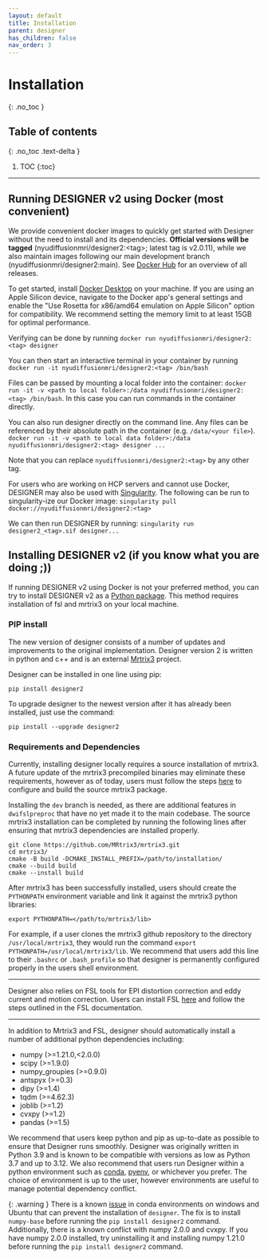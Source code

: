 ```yaml
---
layout: default
title: Installation
parent: designer
has_children: false
nav_order: 3
---
```


# Installation
{: .no_toc }

## Table of contents
{: .no_toc .text-delta }

1. TOC
{:toc}

---
## Running DESIGNER v2 using Docker (most convenient)

We provide convenient docker images to quickly get started with Designer without the need to install and its dependencies. <b>Official versions will be tagged</b> (nyudiffusionmri/designer2:\<tag\>; latest tag is v2.0.11), while we also maintain images following our main development branch (nyudiffusionmri/designer2:main). See [Docker Hub](https://hub.docker.com/repository/docker/nyudiffusionmri/designer2/tags?page=1&ordering=last_updated) for an overview of all releases.

To get started, install [Docker Desktop](https://www.docker.com/products/docker-desktop/) on your machine. If you are using an Apple Silicon device, navigate to the Docker app's general settings and enable the "Use Rosetta for x86/amd64 emulation on Apple Silicon" option for compatibility. We recommend setting the memory limit to at least 15GB for optimal performance.

Verifying can be done by running `docker run nyudiffusionmri/designer2:<tag> designer`

You can then start an interactive terminal in your container by running `docker run -it nyudiffusionmri/designer2:<tag> /bin/bash`

Files can be passed by mounting a local folder into the container: `docker run -it -v <path to local folder>:/data nyudiffusionmri/designer2:<tag> /bin/bash`. In this case you can run commands in the container directly.

 You can also run designer directly on the command line. Any files can be referenced by their absolute path in the container (e.g. `/data/<your file>`). 
`docker run -it -v <path to local data folder>:/data nyudiffusionmri/designer2:<tag> designer ...`

Note that you can replace `nyudiffusionmri/designer2:<tag>` by any other tag. 

For users who are working on HCP servers and cannot use Docker, DESIGNER may also be used with [Singularity](https://docs.sylabs.io/guides/2.6/user-guide/installation.html). The following can be run to singularity-ize our Docker image: `singularity pull docker://nyudiffusionmri/designer2:<tag>`

We can then run DESIGNER by running: `singularity run designer2_<tag>.sif designer...`


## Installing DESIGNER v2 (if you know what you are doing ;))

If running DESIGNER v2 using Docker is not your preferred method, you can try to install DESIGNER v2 as a [Python package](https://pypi.org/project/designer2/). This method requires installation of fsl and mrtrix3 on your local machine.

### PIP install

The new version of designer consists of a number of updates and improvements to the original implementation. Designer version 2 is written in python and c++ and is an external [Mrtrix3](https://www.mrtrix.org) project.

Designer can be installed in one line using pip: 
```
pip install designer2
```

To upgrade designer to the newest version after it has already been installed, just use the command:
```
pip install --upgrade designer2
```


### Requirements and Dependencies
Currently, installing designer locally requires a source installation of mrtrix3. A future update of the mrtrix3 precompiled binaries may eliminate these requirements, however as of today, users must follow the steps [here](https://mrtrix.readthedocs.io/en/latest/installation/build_from_source.html) to configure and build the source mrtrix3 package. 

Installing the `dev` branch is needed, as there are additional features in `dwifslpreproc` that have no yet made it to the main codebase. The source mrtrix3 installation can be completed by running the following lines after ensuring that mrtrix3 dependencies are installed properly.
```
git clone https://github.com/MRtrix3/mrtrix3.git
cd mrtrix3/
cmake -B build -DCMAKE_INSTALL_PREFIX=/path/to/installation/
cmake --build build
cmake --install build
```

After mrtrix3 has been successfully installed, users should create the `PYTHONPATH` environment variable and link it against the mrtrix3 python libraries:
```
export PYTHONPATH=</path/to/mrtrix3/lib>
```

For example, if a user clones the mrtrix3 github repository to the directory `/usr/local/mrtrix3`, they would run the command `export PYTHONPATH=/usr/local/mrtrix3/lib`. We recommend that users add this line to their `.bashrc` or `.bash_profile` so that designer is permanently configured properly in the users shell environment.

---

Designer also relies on FSL tools for EPI distortion correction and eddy current and motion correction. Users can install FSL [here](https://fsl.fmrib.ox.ac.uk/fsl/fslwiki/FslInstallation) and follow the steps outlined in the FSL documentation.

---

In addition to Mrtrix3 and FSL, designer should automatically install a number of additional python dependencies including:
- numpy (>=1.21.0,<2.0.0)
- scipy (>=1.9.0)
- numpy_groupies (>=0.9.0)
- antspyx (>=0.3)
- dipy (>=1.4)
- tqdm (>=4.62.3)
- joblib (>=1.2)
- cvxpy (>=1.2)
- pandas (>=1.5)

We recommend that users keep python and pip as up-to-date as possible to ensure that Designer runs smoothly. Designer was originally written in Python 3.9 and is known to be compatible with versions as low as Python 3.7 and up to 3.12. We also recommend that users run Designer within a python environment such as [conda](https://www.anaconda.com), [pyenv](https://github.com/pyenv/pyenv), or whichever you prefer. The choice of environment is up to the user, however environments are useful to manage potential dependency conflict.

{: .warning }
There is a known [issue](https://github.com/conda/conda/issues/12051) in conda environments on windows and Ubuntu that can prevent the installation of `designer`. The fix is to install `numpy-base` before running the `pip install designer2` command. Additionally, there is a known conflict with numpy 2.0.0 and cvxpy. If you have numpy 2.0.0 installed, try uninstalling it and installing numpy 1.21.0 before running the `pip install designer2` command.



